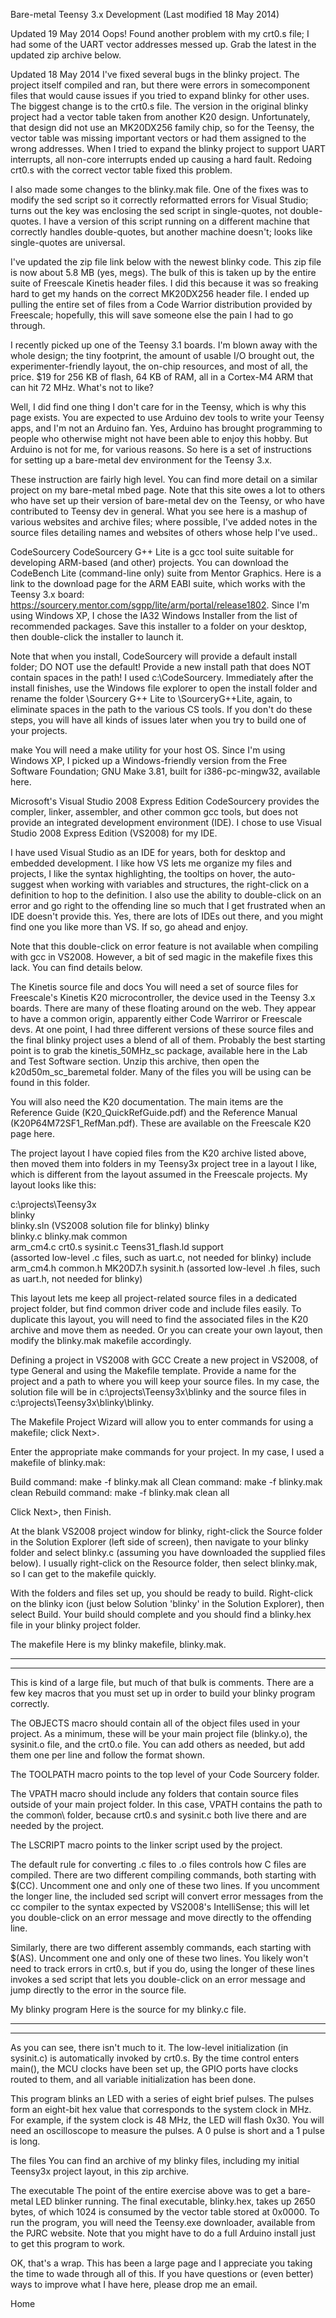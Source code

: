 Bare-metal Teensy 3.x Development
(Last modified 18 May 2014)

Updated 19 May 2014
Oops!  Found another problem with my crt0.s file; I had some of the UART vector addresses messed up.  Grab the latest in the updated zip archive below.


Updated 18 May 2014
I've fixed several bugs in the blinky project.  The project itself compiled and ran, but there were errors in somecomponent files that would cause issues if you tried to expand blinky for other uses.  The biggest change is to the crt0.s file.  The version in the original blinky project had a vector table taken from another K20 design.  Unfortunately, that design did not use an MK20DX256 family chip, so for the Teensy, the vector table was missing important vectors or had them assigned to the wrong addresses.  When I tried to expand the blinky project to support UART interrupts, all non-core interrupts ended up causing a hard fault.  Redoing crt0.s with the correct vector table fixed this problem.

I also made some changes to the blinky.mak file.  One of the fixes was to modify the sed script so it correctly reformatted errors for Visual Studio; turns out the key was enclosing the sed script in single-quotes, not double-quotes.  I have a version of this script running on a different machine that correctly handles double-quotes, but another machine doesn't; looks like single-quotes are universal.

I've updated the zip file link below with the newest blinky code.  This zip file is now about 5.8 MB (yes, megs).  The bulk of this is taken up by the entire suite of Freescale Kinetis header files.  I did this because it was so freaking hard to get my hands on the correct MK20DX256 header file.  I ended up pulling the entire set of files from a Code Warrior distribution provided by Freescale; hopefully, this will save someone else the pain I had to go through.


I recently picked up one of the Teensy 3.1 boards.  I'm blown away with the whole design; the tiny footprint, the amount of usable I/O brought out, the experimenter-friendly layout, the on-chip resources, and most of all, the price.  $19 for 256 KB of flash, 64 KB of RAM, all in a Cortex-M4 ARM that can hit 72 MHz.  What's not to like?

Well, I did find one thing I don't care for in the Teensy, which is why this page exists.  You are expected to use Arduino dev tools to write your Teensy apps, and I'm not an Arduino fan.  Yes, Arduino has brought programming to people who otherwise might not have been able to enjoy this hobby.  But Arduino is not for me, for various reasons.  So here is a set of instructions for setting up a bare-metal dev environment for the Teensy 3.x.

These instruction are fairly high level.  You can find more detail on a similar project on my bare-metal mbed page.  Note that this site owes a lot to others who have set up their version of bare-metal dev on the Teensy, or who have contributed to Teensy dev in general.  What you see here is a mashup of various websites and archive files; where possible, I've added notes in the source files detailing names and websites of others whose help I've used..


CodeSourcery
CodeSourcery G++ Lite is a gcc tool suite suitable for developing ARM-based (and other) projects.  You can download the CodeBench Lite (command-line only)  suite from Mentor Graphics.  Here is a link to the download page for the ARM EABI suite, which works with the Teensy 3.x board: https://sourcery.mentor.com/sgpp/lite/arm/portal/release1802.  Since I'm using Windows XP, I chose the IA32 Windows Installer from the list of recommended packages.  Save this installer to a folder on your desktop, then double-click the installer to launch it.

Note that when you install, CodeSourcery will provide a default install folder; DO NOT use the default!  Provide a new install path that does NOT contain spaces in the path!  I used c:\CodeSourcery.  Immediately after the install finishes, use the Windows file explorer to open the install folder and rename the folder \Sourcery G++ Lite to \SourceryG++Lite, again, to eliminate spaces in the path to the various CS tools.  If you don't do these steps, you will have all kinds of issues later when you try to build one of your projects.


make
You will need a make utility for your host OS.  Since I'm using Windows XP, I picked up a Windows-friendly version from the Free Software Foundation; GNU Make 3.81, built for i386-pc-mingw32, available here.


Microsoft's Visual Studio 2008 Express Edition
CodeSourcery provides the compler, linker, assembler, and other common gcc tools, but does not provide an integrated development environment (IDE).  I chose to use Visual Studio 2008 Express Edition (VS2008) for my IDE.

I have used Visual Studio as an IDE for years, both for desktop and embedded development.  I like how VS lets me organize my files and projects, I like the syntax highlighting, the tooltips on hover, the auto-suggest when working with variables and structures, the right-click on a definition to hop to the definition.  I also use the ability to double-click on an error and go right to the offending line so much that I get frustrated when an IDE doesn't provide this.  Yes, there are lots of IDEs out there, and you might find one you like more than VS.  If so, go ahead and enjoy.

Note that this double-click on error feature is not available when compiling with gcc in VS2008.  However, a bit of sed magic in the makefile fixes this lack.  You can find details below.


The Kinetis source file and docs
You will need a set of source files for Freescale's Kinetis K20 microcontroller, the device used in the Teensy 3.x boards.  There are many of these floating around on the web.  They appear to have a common origin, apparently either Code Warriror or Freescale devs.  At one point, I had three different versions of these source files and the final blinky project uses a blend of all of them.  Probably the best starting point is to grab the kinetis_50MHz_sc package, available here in the Lab and Test Software section.  Unzip this archive, then open the k20d50m_sc_baremetal folder.  Many of the files you will be using can be found in this folder.

You will also need the K20 documentation.  The main items are the Reference Guide (K20_QuickRefGuide.pdf) and the Reference Manual (K20P64M72SF1_RefMan.pdf).  These are available on the Freescale K20 page here.


The project layout
I have copied files from the K20 archive listed above, then moved them into folders in my Teensy3x project tree in a layout I like, which is different from the layout assumed in the Freescale projects.  My layout looks like this:

c:\projects\Teensy3x\
    blinky\
        blinky.sln        (VS2008 solution file for blinky)
        blinky\
            blinky.c
            blinky.mak
    common\
        arm_cm4.c
        crt0.s
        sysinit.c
        Teens31_flash.ld
    support\
        (assorted low-level .c files, such as uart.c, not needed for blinky)
    include\
        arm_cm4.h
        common.h
        MK20D7.h
        sysinit.h
        (assorted low-level .h files, such as uart.h, not needed for blinky)

This layout lets me keep all project-related source files in a dedicated project folder, but find common driver code and include files easily.  To duplicate this layout, you will need to find the associated files in the K20 archive and move them as needed.  Or you can create your own layout, then modify the blinky.mak makefile accordingly.


Defining a project in VS2008 with GCC
Create a new project in VS2008, of type General and using the Makefile template.  Provide a name for the project and a path to where you will keep your source files. In my case, the solution file will be in c:\projects\Teensy3x\blinky and the source files in c:\projects\Teensy3x\blinky\blinky.

The Makefile Project Wizard will allow you to enter commands for using a makefile; click Next>.

Enter the appropriate make commands for your project.  In my case, I used a makefile of blinky.mak:

Build command: make -f blinky.mak all
Clean command: make -f blinky.mak clean
Rebuild command: make -f blinky.mak clean all

Click Next>, then Finish.

At the blank VS2008 project window for blinky, right-click the Source folder in the Solution Explorer (left side of screen), then navigate to your blinky folder and select blinky.c (assuming you have downloaded the supplied files below).  I usually right-click on the Resource folder, then select blinky.mak, so I can get to the makefile quickly.

With the folders and files set up, you should be ready to build.  Right-click on the blinky icon (just below Solution 'blinky' in the Solution Explorer), then select Build.  Your build should complete and you should find a blinky.hex file in your blinky project folder.


The makefile
Here is my blinky makefile, blinky.mak.

--------------------------------------------------------------------------------------
------------------------------------------------------------------------

This is kind of a large file, but much of that bulk is comments.  There are a few key macros that you must set up in order to build your blinky program correctly.

The OBJECTS macro should contain all of the object files used in your project.  As a minimum, these will be your main project file (blinky.o), the sysinit.o file, and the crt0.o file.  You can add others as needed, but add them one per line and follow the format shown.

The TOOLPATH macro points to the top level of your Code Sourcery folder.

The VPATH macro should include any folders that contain source files outside of your main project folder.  In this case, VPATH contains the path to the common\ folder, because crt0.s and sysinit.c both live there and are needed by the project.

The LSCRIPT macro points to the linker script used by the project.

The default rule for converting .c files to .o files controls how C files are compiled.  There are two different compiling commands, both starting with $(CC).  Uncomment one and only one of these two lines.  If you uncomment the longer line, the included sed script will convert error messages from the cc compiler to the syntax expected by VS2008's IntelliSense; this will let you double-click on an error message and move directly to the offending line.

Similarly, there are two different assembly commands, each starting with $(AS).  Uncomment one and only one of these two lines.  You likely won't need to track errors in crt0.s, but if you do, using the longer of these lines invokes a sed script that lets you double-click on an error message and jump directly to the error in the source file.


My blinky program
Here is the source for my blinky.c file.

-----------------------------------------
-----------------------------------------

As you can see, there isn't much to it.  The low-level initialization (in sysinit.c) is automatically invoked by crt0.s.  By the time control enters main(), the MCU clocks have been set up, the GPIO ports have clocks routed to them, and all variable initialization has been done.

This program blinks an LED with a series of eight brief pulses.  The pulses form an eight-bit hex value that corresponds to the system clock in MHz.  For example, if the system clock is 48 MHz, the LED will flash 0x30.  You will need an oscilloscope to measure the pulses.  A 0 pulse is short and a 1 pulse is long.


The files
You can find an archive of my blinky files, including my initial Teensy3x project layout, in this zip archive.


The executable
The point of the entire exercise above was to get a bare-metal LED blinker running.  The final executable, blinky.hex, takes up 2650 bytes, of which 1024 is consumed by the vector table stored at 0x0000.  To run the program, you will need the Teensy.exe downloader, available from the PJRC website.  Note that you might have to do a full Arduino install just to get this program to work.


OK, that's a wrap.  This has been a large page and I appreciate you taking the time to wade through all of this.  If you have questions or (even better) ways to improve what I have here, please drop me an email.



Home

